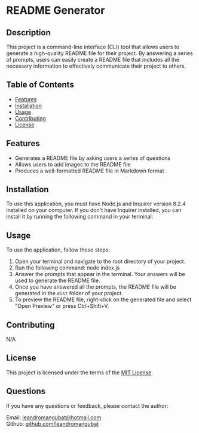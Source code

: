 # README Generator

## Description

This project is a command-line interface (CLI) tool that allows users to generate a high-quality README file for their project. By answering a series of prompts, users can easily create a README file that includes all the necessary information to effectively communicate their project to others.

## Table of Contents

- [Features](#features)
- [Installation](#installation)
- [Usage](#usage)
- [Contributing](#contributing)
- [License](#license)

## Features

- Generates a README file by asking users a series of questions
- Allows users to add images to the README file
- Produces a well-formatted README file in Markdown format

## Installation

To use this application, you must have Node.js and Inquirer version 8.2.4 installed on your computer. If you don't have Inquirer installed, you can install it by running the following command in your terminal:

## Usage

To use the application, follow these steps:

1. Open your terminal and navigate to the root directory of your project.
2. Run the following command: node index.js
3. Answer the prompts that appear in the terminal. Your answers will be used to generate the README file.
4. Once you have answered all the prompts, the README file will be generated in the `dist` folder of your project.
5. To preview the README file, right-click on the generated file and select "Open Preview" or press Ctrl+Shift+V.

## Contributing

N/A

## License

This project is licensed under the terms of the [MIT License](https://github.com/leandromangubat/readme-generator/blob/main/LICENSE).

## Questions

If you have any questions or feedback, please contact the author:

Email: leandromangubat@hotmail.com  
Github: [github.com/leandromangubat](https://github.com/leandromangubat)

